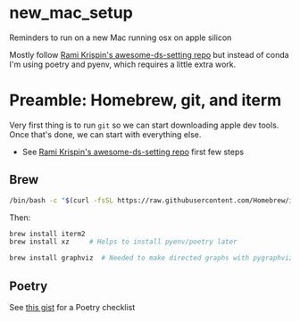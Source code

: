 # new_mac_setup
Reminders to run on a new Mac running osx on apple silicon


Mostly follow [Rami Krispin's awesome-ds-setting repo](https://github.com/RamiKrispin/awesome-ds-setting) but instead of conda I'm using poetry and pyenv, which requires a little extra work.

# Preamble: Homebrew, git, and iterm

Very first thing is to run `git` so we can start downloading apple dev tools. Once that's done, we can start with everything else.

* See [Rami Krispin's awesome-ds-setting repo](https://github.com/RamiKrispin/awesome-ds-setting) first few steps

## Brew

```bash
/bin/bash -c "$(curl -fsSL https://raw.githubusercontent.com/Homebrew/install/HEAD/install.sh)"
```

Then: 
```bash
brew install iterm2
brew install xz     # Helps to install pyenv/poetry later

brew install graphviz  # Needed to make directed graphs with pygraphviz
```

## Poetry

See [this gist](https://gist.github.com/banditkings/f00813d95dce905638d88dbae8f810fe) for a Poetry checklist
